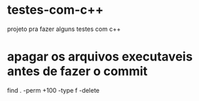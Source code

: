# testes-com-c++
projeto pra fazer alguns testes com c++

# apagar os arquivos executaveis antes de fazer o commit
find . -perm +100 -type f -delete
